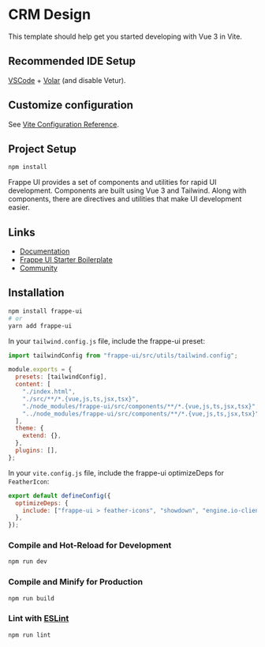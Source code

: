 # CRM Design

This template should help get you started developing with Vue 3 in Vite.

## Recommended IDE Setup

[VSCode](https://code.visualstudio.com/) + [Volar](https://marketplace.visualstudio.com/items?itemName=Vue.volar) (and disable Vetur).

## Customize configuration

See [Vite Configuration Reference](https://vite.dev/config/).

## Project Setup

```sh
npm install
```

Frappe UI provides a set of components and utilities for rapid UI development.
Components are built using Vue 3 and Tailwind. Along with components, there are
directives and utilities that make UI development easier.

## Links

- [Documentation](https://frappeui.com)
- [Frappe UI Starter Boilerplate](https://github.com/netchampfaris/frappe-ui-starter)
- [Community](https://github.com/frappe/frappe-ui/discussions)

## Installation

```sh
npm install frappe-ui
# or
yarn add frappe-ui
```

In your `tailwind.config.js` file, include the frappe-ui preset:

```js
import tailwindConfig from "frappe-ui/src/utils/tailwind.config";

module.exports = {
  presets: [tailwindConfig],
  content: [
    "./index.html",
    "./src/**/*.{vue,js,ts,jsx,tsx}",
    "./node_modules/frappe-ui/src/components/**/*.{vue,js,ts,jsx,tsx}",
    "../node_modules/frappe-ui/src/components/**/*.{vue,js,ts,jsx,tsx}",
  ],
  theme: {
    extend: {},
  },
  plugins: [],
};
```

In your `vite.config.js` file, include the frappe-ui optimizeDeps for `FeatherIcon`:

```js
export default defineConfig({
  optimizeDeps: {
    include: ["frappe-ui > feather-icons", "showdown", "engine.io-client"],
  },
});
```

### Compile and Hot-Reload for Development

```sh
npm run dev
```

### Compile and Minify for Production

```sh
npm run build
```

### Lint with [ESLint](https://eslint.org/)

```sh
npm run lint
```

